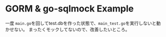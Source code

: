 # GORM & go-sqlmock Example

一度 ```main.go```を回してtest.dbを作った状態で、```main_test.go```を実行しないと動かせない。
まったくモックしてないので、改善したいところ。